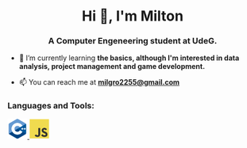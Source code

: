 <h1 align="center">Hi 👋, I'm Milton</h1>
<h3 align="center">A Computer Engeneering student at UdeG.</h3>

- 🌱 I’m currently learning **the basics, although I'm interested in data analysis, project management and game development.**

- 📫 You can reach me at **milgro2255@gmail.com**

<h3 align="left">Languages and Tools:</h3>
<p align="left"> <a href="https://www.w3schools.com/cpp/" target="_blank" rel="noreferrer"> <img src="https://raw.githubusercontent.com/devicons/devicon/master/icons/cplusplus/cplusplus-original.svg" alt="cplusplus" width="40" height="40"/> </a> <a href="https://developer.mozilla.org/en-US/docs/Web/JavaScript" target="_blank" rel="noreferrer"> <img src="https://raw.githubusercontent.com/devicons/devicon/master/icons/javascript/javascript-original.svg" alt="javascript" width="40" height="40"/> </a> </p>
